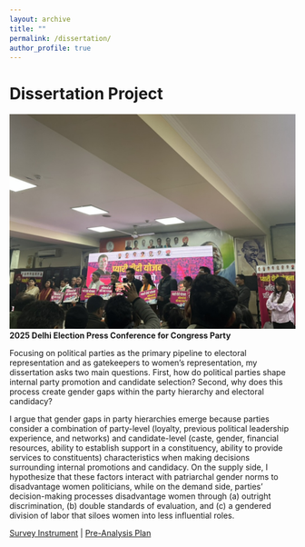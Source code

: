 ```yaml
---
layout: archive
title: ""
permalink: /dissertation/
author_profile: true
---
```


# Dissertation Project

![](images/D761F68E-A9B9-49D6-BEF7-89E4CAC517CB_1_105_c.jpeg) 
**2025 Delhi Election Press Conference for Congress Party**

Focusing on political parties as the primary pipeline to electoral representation and as gatekeepers to women’s representation, my dissertation asks two main questions. First, how do political parties shape internal party promotion and candidate selection? Second, why does this process create gender gaps within the party hierarchy and electoral candidacy? 

I argue that gender gaps in party hierarchies emerge because parties consider a combination of party-level (loyalty, previous political leadership experience, and networks) and candidate-level (caste, gender, financial resources, ability to establish support in a constituency, ability to provide services to constituents) characteristics when making decisions surrounding internal promotions and candidacy. On the supply side, I hypothesize that these factors interact with patriarchal gender norms to disadvantage women politicians, while on the demand side, parties’ decision-making processes disadvantage women through (a) outright discrimination, (b) double standards of evaluation, and (c) a gendered division of labor that siloes women into less influential roles.

[Survey Instrument](https://www.dropbox.com/scl/fi/cu07espsym3cvyhkfrth8/instrument.pdf?rlkey=2i3kv9w93exb1tw520y6efnb1&st=fzohbjoq&dl=0) | [Pre-Analysis Plan](https://www.dropbox.com/scl/fi/hg3oxl4zncdqa2ht2quev/dissertation_PAP.pdf?rlkey=mxriuelut98218mwm3fq8q3b7&st=hrull7vu&dl=0)